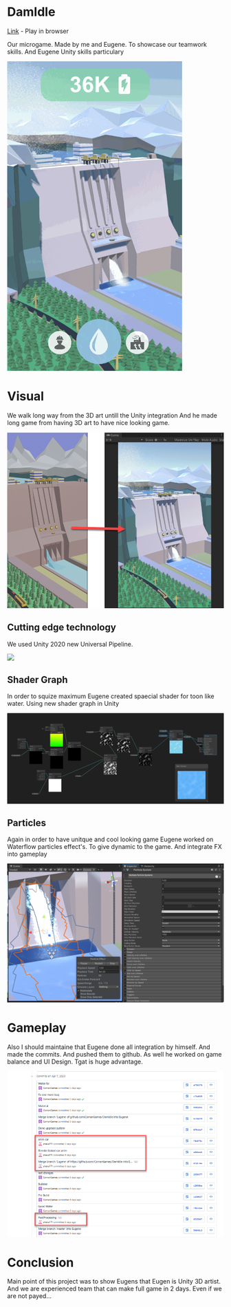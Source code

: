 # DamIdle

 [Link](https://comangames.github.io/DamIdle/) - Play in browser
 
 Our microgame. Made by me and Eugene. To showcase our teamwork skills. 
 And Eugene Unity skills particulary
 
 ![](https://raw.githubusercontent.com/ComanGames/DamIdle/master/Resources/main.gif)
# Visual 
We walk long way from the 3D art untill the Unity integration
And he made long game from having 3D art to have nice looking game.

 ![](https://raw.githubusercontent.com/ComanGames/DamIdle/master/Resources/HardWorkOnUnityIntegration.png)

## Cutting edge technology
We used Unity 2020 new Universal Pipeline.

![](https://i.ytimg.com/vi/gPc0BeRopYc/maxresdefault.jpg)

## Shader Graph
In order to squize maximum Eugene created spaecial shader for toon like water.
Using new shader graph in Unity

![](https://raw.githubusercontent.com/ComanGames/DamIdle/master/Resources/ShaderGraphc.png)

## Particles 
Again in order to have unitque and cool looking game Eugene worked on Waterflow particles effect's.
To give dynamic to the game. And integrate FX into gameplay

![](https://raw.githubusercontent.com/ComanGames/DamIdle/master/Resources/particlesFx.png)

# Gameplay 
Also I should maintaine that Eugene done all integration by himself. And made the commits. 
And pushed them to github. As well he worked on game balance and UI Design.
Tgat is huge advantage. 

![](https://raw.githubusercontent.com/ComanGames/DamIdle/master/Resources/WorkWithGithub.png)


# Conclusion
Main point of this project was to show Eugens that Eugen is  Unity 3D artist. 
And we are experienced team that can make full game in 2 days. 
Even if we are not payed... 
